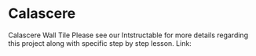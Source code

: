 # Calascere
Calascere Wall Tile
Please see our Intstructable for more details regarding this project along with specific step by step lesson. Link:
